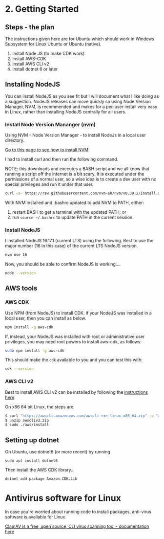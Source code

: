 # 2. Getting Started

## Steps - the plan

The instructions given here are for Ubuntu which should work
in Windows Subsystem for Linux Ubuntu or Ubuntu (native).

1. Install Node JS (to make CDK work)
2. Install AWS-CDK
3. Install AWS CLI v2
4. Install dotnet 6 or later

## Installing NodeJS

You can install NodeJS as you see fit but I will document what I like doing
as a suggestion. NodeJS releases can move quickly so using Node Version Manager, NVM,
is recommended and makes for a per-user install very easy in Linux, rather than installing
NodeJS centrally for all users.

### Install Node Version Mananger (nvm)

Using NVM - Node Version Manager - to install NodeJs in a local user directory.

[Go to this page to see how to install NVM](https://github.com/nvm-sh/nvm#installing-and-updating)

I had to install curl and then run the following command.

NOTE: this downloads and executes a BASH script and we all know that running a script
off the internet is a bit scary. It is executed under the permissions of a normal user,
so a wise idea is to create a dev user with no special privileges and run it under that user.

```sh
curl -o- https://raw.githubusercontent.com/nvm-sh/nvm/v0.39.2/install.sh | bash
```

With NVM installed and .bashrc updated to add NVM to PATH, either:
1. restart BASH to get a terminal with the updated PATH; or
2. run `source ~/.bashrc` to update PATH in the current session.

### Install NodeJS

I installed NodeJS 16.17.1 (current LTS) using the following.
Best to use the major number (16 in this case) of the current LTS NodeJS version.

```bash
nvm use 16
```

Now, you should be able to confirm NodeJS is working....

```bash
node --version
```


## AWS tools

### AWS CDK

Use NPM (from NodeJS) to install CDK.
If your NodeJS was installed in a local user,
then you can install as below.

```bash
npm install -g aws-cdk
```

If, instead, your NodeJS was installed with root or administrative user
privileges, you may need root powers to install aws-cdk, as follows:

```bash
sudo npm install -g aws-cdk
```

This should make the `cdk` available to you and you can test this with:

```bash
cdk --version
```


### AWS CLI v2

Best to install AWS CLI v2
can be installed by following
the [instructions here](https://docs.aws.amazon.com/cli/latest/userguide/getting-started-install.html#getting-started-install-instructions).

On x86 64 bit Linux, the steps are:
```sh
$ curl "https://awscli.amazonaws.com/awscli-exe-linux-x86_64.zip" -o "awscliv2.zip"
$ unzip awscliv2.zip
$ sudo ./aws/install
```

## Setting up dotnet

On Ubuntu, use dotnet6 (or more recent) by running

`sudo apt install dotnet6`

Then install the AWS CDK library...

`dotnet add package Amazon.CDK.Lib`


# Antivirus software for Linux

In case you're worried about running code to install packages, anti-virus software is available
for Linux.

[ClamAV is a free, open source, CLI virus scanning tool - documentation here](https://www.clamav.net/downloads)